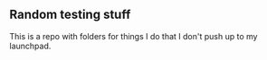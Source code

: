 ## Random testing stuff

This is a repo with folders for things I do that I don't push up to my launchpad.
